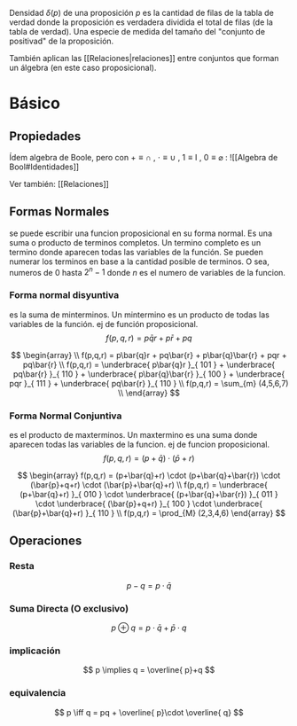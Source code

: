Densidad $\delta(p)$ de una proposición $p$  es la cantidad de filas de la tabla de verdad donde la proposición es verdadera dividida el total de filas (de la tabla de verdad). Una especie de medida del tamaño del "conjunto de positivad" de la proposición.  

También aplican las [[Relaciones|relaciones]] entre conjuntos que forman un álgebra (en este caso proposicional).
# Básico
## Propiedades

Ídem algebra de Boole, pero con $+ \equiv \cap$ , $\cdot \equiv \cup$ , $1 \equiv \text{I}$ , $0 \equiv \varnothing$  :
![[Algebra de Bool#Identidades]]

Ver también: [[Relaciones]]

## Formas Normales

se puede escribir una funcion proposicional en su forma normal. Es una suma o producto de terminos completos. Un termino completo es un termino donde aparecen todas las variables de la función. Se pueden numerar los terminos en base a la cantidad posible de terminos. O sea, numeros de $0$ hasta $2^{n}-1$ donde $n$ es el numero de variables de la funcion.

### Forma normal disyuntiva

es la suma de minterminos. Un mintermino es un producto de todas las variables de la función.
ej de función proposicional. 
$$
f(p,q,r) = p\bar{q}r + p\bar{r} + pq
$$


$$
\begin{array} \\
f(p,q,r) = p\bar{q}r + pq\bar{r} + p\bar{q}\bar{r} + pqr + pq\bar{r}  \\
f(p,q,r) = \underbrace{ p\bar{q}r }_{ 101 } + \underbrace{ pq\bar{r} }_{ 110 } + \underbrace{ p\bar{q}\bar{r} }_{ 100 } + \underbrace{ pqr }_{ 111 } + \underbrace{ pq\bar{r} }_{ 110 } \\
f(p,q,r) = \sum_{m} (4,5,6,7) \\
\end{array}
$$

### Forma Normal Conjuntiva
es el producto de maxterminos. Un maxtermino es una suma donde aparecen todas las variables de la funcion.
ej de funcion proposicional. 
$$
f(p,q,r) = (p+\bar{q}) \cdot (\bar{p}+r)
$$



$$
\begin{array}
f(p,q,r) = (p+\bar{q}+r) \cdot (p+\bar{q}+\bar{r}) \cdot (\bar{p}+q+r) \cdot (\bar{p}+\bar{q}+r) \\
f(p,q,r) = \underbrace{ (p+\bar{q}+r) }_{ 010 } \cdot \underbrace{ (p+\bar{q}+\bar{r}) }_{ 011 } \cdot \underbrace{ (\bar{p}+q+r) }_{ 100 } \cdot \underbrace{ (\bar{p}+\bar{q}+r) }_{ 110 }  \\
f(p,q,r) = \prod_{M} (2,3,4,6)
\end{array}
$$
## Operaciones
### Resta
$$
p - q = p\cdot \bar{q}
$$
### Suma Directa (O exclusivo)
$$
p \oplus q = p\cdot \bar{q}+\bar{p}\cdot q
$$

### implicación
$$
p \implies q = \overline{ p}+q
$$

### equivalencia
$$
p \iff q = pq + \overline{ p}\cdot \overline{ q}
$$






